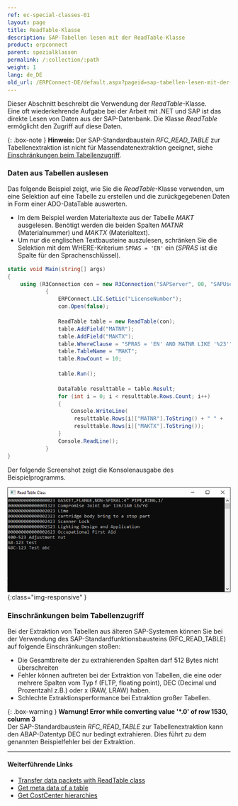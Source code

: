 ```yaml
---
ref: ec-special-classes-01
layout: page
title: ReadTable-Klasse
description: SAP-Tabellen lesen mit der ReadTable-Klasse
product: erpconnect
parent: spezialklassen
permalink: /:collection/:path
weight: 1
lang: de_DE
old_url: /ERPConnect-DE/default.aspx?pageid=sap-tabellen-lesen-mit-der-readtable-klasse
---
```


Dieser Abschnitt beschreibt die Verwendung der *ReadTable*-Klasse.<br>
Eine oft wiederkehrende Aufgabe bei der Arbeit mit .NET und SAP ist das direkte Lesen von Daten aus der SAP-Datenbank.
Die Klasse *ReadTable* ermöglicht den Zugriff auf diese Daten.

{: .box-note }
**Hinweis:** Der SAP-Standardbaustein *RFC_READ_TABLE* zur Tabellenextraktion ist nicht für Massendatenextraktion geeignet, siehe [Einschränkungen beim Tabellenzugriff](#einschränkungen-beim-tabellenzugriff).


### Daten aus Tabellen auslesen

Das folgende Beispiel zeigt, wie Sie die *ReadTable*-Klasse verwenden, um eine Selektion auf eine Tabelle zu erstellen und die zurückgegebenen Daten in Form einer 
ADO-DataTable auswerten.

- Im dem Beispiel werden Materialtexte aus der Tabelle *MAKT* ausgelesen. 
Benötigt werden die beiden Spalten *MATNR* (Materialnummer) und *MAKTX* (Materialtext).
- Um nur die englischen Textbausteine auszulesen, schränken Sie die Selektion mit dem WHERE-Kriterium `SPRAS = 'EN'` ein (*SPRAS* ist die Spalte für den Sprachenschlüssel). 

```csharp
static void Main(string[] args) 
{ 
    using (R3Connection con = new R3Connection("SAPServer", 00, "SAPUser", "Password", "EN", "800"))
            {
                ERPConnect.LIC.SetLic("LicenseNumber");
                con.Open(false);
				
                ReadTable table = new ReadTable(con);
                table.AddField("MATNR");
                table.AddField("MAKTX");
                table.WhereClause = "SPRAS = 'EN' AND MATNR LIKE '%23'";
                table.TableName = "MAKT";
                table.RowCount = 10;
				
                table.Run();
				
                DataTable resulttable = table.Result;
                for (int i = 0; i < resulttable.Rows.Count; i++)
                {
                    Console.WriteLine(
                     resulttable.Rows[i]["MATNR"].ToString() + " " +
                     resulttable.Rows[i]["MAKTX"].ToString());
                }
                Console.ReadLine();
            }
}
```
<!---
<details>
<summary>[VB]</summary>
{% highlight visualbasic %}
Module Module1 
  
   Sub Main() 
  
      Using con As New R3Connection 
      con.Host = "Hamlet" 
      con.SystemNumber = 11 
      con.UserName = "Theobald" 
      con.Password = "pw" 
      con.Client = "800" 
      con.Language = "DE" 
  
      con.Open(False) 
  
      Dim table As New ReadTable(con) 
  
      table.AddField("MATNR") 
      table.AddField("MAKTX") 
      table.AddCriteria("SPRAS = 'EN'") 
      table.TableName = "MAKT" 
  
      table.RowCount = 10 
  
       table.Run() 
  
       Dim resulttable As DataTable resulttable = table.Result 
  
       Dim i As Integer
       For i = 0 To resulttable.Rows.Count - 1 
          Console.WriteLine( _ CStr(resulttable.Rows(i)(0)) + " " + _ 
             CStr(resulttable.Rows(i)(1))) 
       Next 
  
       Console.ReadLine() 
        End Using  
   End Sub 
End Module
{% endhighlight %}
</details>
-->
Der folgende Screenshot zeigt die Konsolenausgabe des Beispielprogramms. 

![ReadTable-Console](/img/content/ReadTable-Console.png){:class="img-responsive"  }


### Einschränkungen beim Tabellenzugriff 
Bei der Extraktion von Tabellen aus älteren SAP-Systemen können Sie bei der Verwendung des SAP-Standardfunktionsbausteins (RFC_READ_TABLE) auf folgende Einschränkungen stoßen:
- Die Gesamtbreite der zu extrahierenden Spalten darf 512 Bytes nicht überschreiten
- Fehler können auftreten bei der Extraktion von Tabellen, die eine oder mehrere Spalten vom Typ f (FLTP, floating point), DEC (Decimal und Prozentzahl z.B.) oder x (RAW, LRAW) haben.
- Schlechte Extraktionsperformance bei Extraktion großer Tabellen.

{: .box-warning }
**Warnung! Error while converting value '\*.0' of row 1530, column 3** <br>
Der SAP-Standardbaustein *RFC_READ_TABLE* zur Tabellenextraktion kann den ABAP-Datentyp DEC nur bedingt extrahieren. Dies führt zu dem genannten Beispielfehler bei der Extraktion.<br>


****
#### Weiterführende Links
- [Transfer data packets with ReadTable class](https://kb.theobald-software.com/erpconnect-samples/transfer-data-packets-with-readtable-class)
- [Get meta data of a table](https://kb.theobald-software.com/erpconnect-samples/get-meta-data-of-a-table)
- [Get CostCenter hierarchies](https://kb.theobald-software.com/erpconnect-samples/get-costcenter-hierarchies)
